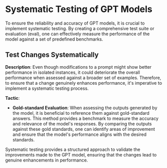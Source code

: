 # Systematic Testing of GPT Models

To ensure the reliability and accuracy of GPT models, it is crucial to implement systematic testing. By creating a comprehensive test suite or evaluation (eval), one can effectively measure the performance of the model against a set of predefined benchmarks.

## Test Changes Systematically

**Description**:
Even though modifications to a prompt might show better performance in isolated instances, it could deteriorate the overall performance when assessed against a broader set of examples. Therefore, to ensure that a change genuinely enhances performance, it's imperative to implement a systematic testing process.

**Tactic**:
- **Gold-standard Evaluation**: When assessing the outputs generated by the model, it is beneficial to reference them against gold-standard answers. This method provides a benchmark to measure the accuracy and relevance of the model's responses. By comparing the outputs against these gold standards, one can identify areas of improvement and ensure that the model's performance aligns with the desired standards.

Systematic testing provides a structured approach to validate the improvements made to the GPT model, ensuring that the changes lead to genuine enhancements in performance.
